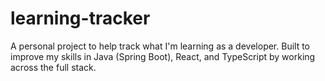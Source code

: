 # learning-tracker
A personal project to help track what I'm learning as a developer. Built to improve my skills in Java (Spring Boot), React, and TypeScript by working across the full stack.
